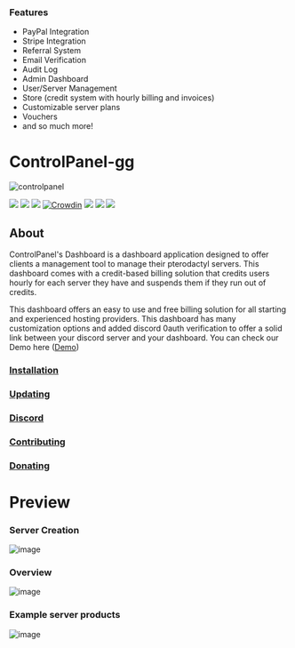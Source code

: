 ### Features

-   PayPal Integration
-   Stripe Integration
-   Referral System
-   Email Verification
-   Audit Log
-   Admin Dashboard
-   User/Server Management
-   Store (credit system with hourly billing and invoices)
-   Customizable server plans
-   Vouchers
-   and so much more!

# ControlPanel-gg

![controlpanel](https://user-images.githubusercontent.com/45005889/123518824-06b05000-d6a8-11eb-91b9-d1ed36bd2317.png)


![](https://img.shields.io/github/stars/ControlPanel-gg/dashboard) ![](https://img.shields.io/github/forks/ControlPanel-gg/dashboard) ![](https://img.shields.io/github/tag/ControlPanel-gg/dashboard) [![Crowdin](https://badges.crowdin.net/controlpanelgg/localized.svg)](https://crowdin.com/project/controlpanelgg) ![](https://img.shields.io/github/issues/ControlPanel-gg/dashboard) ![](https://img.shields.io/github/license/ControlPanel-gg/dashboard) ![](https://img.shields.io/discord/787829714483019826)
## About

ControlPanel's Dashboard is a dashboard application designed to offer clients a management tool to manage their pterodactyl servers. This dashboard comes with a credit-based billing solution that credits users hourly for each server they have and suspends them if they run out of credits.

This dashboard offers an easy to use and free billing solution for all starting and experienced hosting providers. This dashboard has many customization options and added discord 0auth verification to offer a solid link between your discord server and your dashboard. You can check our Demo here ([Demo](https://demo.controlpanel.gg "Demo"))

### [Installation](https://controlpanel.gg/docs/intro "Installation")

### [Updating](https://controlpanel.gg/docs/Installation/updating "Updating")

### [Discord](https://discord.gg/4Y6HjD2uyU "discord")

### [Contributing](https://controlpanel.gg/docs/Contributing/contributing "Contributing")

### [Donating](https://controlpanel.gg/docs/Contributing/donating "Donating")



# Preview

### Server Creation
![image](https://user-images.githubusercontent.com/8725848/171575021-bc248f12-2aba-44e8-82aa-bdc907b1d3fc.png)

### Overview
![image](https://user-images.githubusercontent.com/8725848/171575809-7620ed4f-5715-420f-8c25-8bfa1c4342f7.png)

### Example server products
![image](https://user-images.githubusercontent.com/8725848/171575987-c1398ff6-83fa-4cb8-bd1f-986cee4da565.png)


